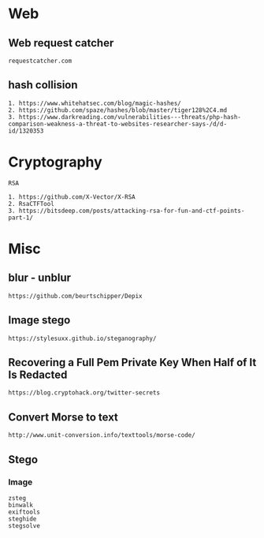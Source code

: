 

# Web

## Web request catcher

```
requestcatcher.com
```

## hash collision

```
1. https://www.whitehatsec.com/blog/magic-hashes/
2. https://github.com/spaze/hashes/blob/master/tiger128%2C4.md
3. https://www.darkreading.com/vulnerabilities---threats/php-hash-comparison-weakness-a-threat-to-websites-researcher-says-/d/d-id/1320353
```
# Cryptography

```
RSA

1. https://github.com/X-Vector/X-RSA
2. RsaCTFTool
3. https://bitsdeep.com/posts/attacking-rsa-for-fun-and-ctf-points-part-1/
```

# Misc
## blur - unblur 
```https://github.com/beurtschipper/Depix```

## Image stego
```https://stylesuxx.github.io/steganography/```

## Recovering a Full Pem Private Key When Half of It Is Redacted
```https://blog.cryptohack.org/twitter-secrets```

## Convert Morse to text
```http://www.unit-conversion.info/texttools/morse-code/```

## Stego

### Image
```
zsteg
binwalk
exiftools
steghide
stegsolve
```

